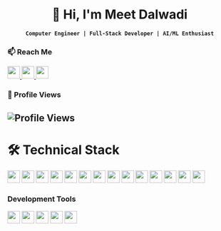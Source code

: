 <div align="center">

# 👋 Hi, I'm Meet Dalwadi

**`Computer Engineer | Full-Stack Developer | AI/ML Enthusiast`**  
</div>

### 📫 Reach Me
<p>
  <a href="mailto:meetdalwadi71@gmail.com">
    <img src="https://img.shields.io/badge/Email-meetdalwadi71@gmail.com-red?style=for-the-badge&logo=gmail&logoColor=white" height="28">
  </a>
  <a href="https://linkedin.com/in/meet-dalwadi-1b5246252">
    <img src="https://img.shields.io/badge/LinkedIn-Connect-blue?style=for-the-badge&logo=linkedin&logoColor=white" height="28">
  </a>
  <a href="https://meetdalwadi.github.io/portfolio/">
    <img src="https://img.shields.io/badge/Portfolio-Visit-green?style=for-the-badge&logo=react&logoColor=white" height="28">
  </a>
</p>

</div> 

### 👀 Profile Views
![Profile Views](https://komarev.com/ghpvc/?username=MeetDalwadi&color=blueviolet&style=flat-square)
---

# 🛠️ Technical Stack

<p>
  <img src="https://img.shields.io/badge/C-A8B9CC?logo=c&logoColor=black&style=for-the-badge" height="28">
  <img src="https://img.shields.io/badge/C++-00599C?logo=c%2B%2B&logoColor=white&style=for-the-badge" height="28">
  <img src="https://img.shields.io/badge/Java-007396?logo=java&logoColor=white&style=for-the-badge" height="28">
  <img src="https://img.shields.io/badge/Python-3776AB?logo=python&logoColor=white&style=for-the-badge" height="28">
  <img src="https://img.shields.io/badge/SQL-4479A1?logo=postgresql&logoColor=white&style=for-the-badge" height="28">
  <img src="https://img.shields.io/badge/DSA-FF6B6B?logo=leetcode&logoColor=white&style=for-the-badge" height="28">
  <img src="https://img.shields.io/badge/HTML5-E34F26?logo=html5&logoColor=white&style=for-the-badge" height="28">
  <img src="https://img.shields.io/badge/CSS3-1572B6?logo=css3&logoColor=white&style=for-the-badge" height="28">
  <img src="https://img.shields.io/badge/JavaScript-F7DF1E?logo=javascript&logoColor=black&style=for-the-badge" height="28">
  <img src="https://img.shields.io/badge/React-61DAFB?logo=react&logoColor=black&style=for-the-badge" height="28">
  <img src="https://img.shields.io/badge/NumPy-013243?logo=numpy&logoColor=white&style=for-the-badge" height="28">
  <img src="https://img.shields.io/badge/Pandas-150458?logo=pandas&logoColor=white&style=for-the-badge" height="28">
  <img src="https://img.shields.io/badge/Scikit_Learn-F7931E?logo=scikit-learn&logoColor=white&style=for-the-badge" height="28">
  <img src="https://img.shields.io/badge/XGBoost-3776AB?logo=python&logoColor=white&style=for-the-badge" height="28">
</p>

### Development Tools
<p>
  <img src="https://img.shields.io/badge/VS_Code-007ACC?logo=visual-studio-code&logoColor=white&style=for-the-badge" height="28">
  <img src="https://img.shields.io/badge/Git-F05032?logo=git&logoColor=white&style=for-the-badge" height="28">
  <img src="https://img.shields.io/badge/GitHub-181717?logo=github&logoColor=white&style=for-the-badge" height="28">
  <img src="https://img.shields.io/badge/Jupyter-F37626?logo=jupyter&logoColor=white&style=for-the-badge" height="28">
  <img src="https://img.shields.io/badge/PyCharm-000000?logo=pycharm&logoColor=white&style=for-the-badge" height="28">
</p>


